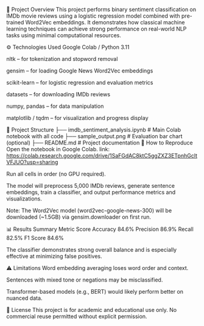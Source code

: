 📝 Project Overview
This project performs binary sentiment classification on IMDb movie reviews using a logistic regression model combined with pre-trained Word2Vec embeddings. It demonstrates how classical machine learning techniques can achieve strong performance on real-world NLP tasks using minimal computational resources.

⚙️ Technologies Used
Google Colab / Python 3.11

nltk – for tokenization and stopword removal

gensim – for loading Google News Word2Vec embeddings

scikit-learn – for logistic regression and evaluation metrics

datasets – for downloading IMDb reviews

numpy, pandas – for data manipulation

matplotlib / tqdm – for visualization and progress display

📂 Project Structure
├── imdb_sentiment_analysis.ipynb   # Main Colab notebook with all code
├── sample_output.png               # Evaluation bar chart (optional)
├── README.md                       # Project documentation
🔄 How to Reproduce
Open the notebook in Google Colab. 
link: https://colab.research.google.com/drive/1SaFGdAC8ktC5ggZXZ3ETpnhGcltVFJUO?usp=sharing

Run all cells in order (no GPU required).

The model will preprocess 5,000 IMDb reviews, generate sentence embeddings, train a classifier, and output performance metrics and visualizations.

Note: The Word2Vec model (word2vec-google-news-300) will be downloaded (~1.5GB) via gensim.downloader on first run.

📊 Results Summary
Metric	Score
Accuracy	84.6%
Precision	86.9%
Recall	82.5%
F1 Score	84.6%

The classifier demonstrates strong overall balance and is especially effective at minimizing false positives.

⚠️ Limitations
Word embedding averaging loses word order and context.

Sentences with mixed tone or negations may be misclassified.

Transformer-based models (e.g., BERT) would likely perform better on nuanced data.

📁 License
This project is for academic and educational use only. No commercial reuse permitted without explicit permission.
